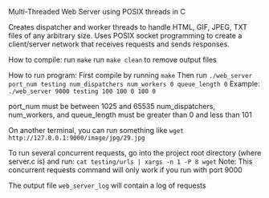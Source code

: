 Multi-Threaded Web Server using POSIX threads in C

Creates dispatcher and worker threads to handle HTML, GIF, JPEG, TXT files of any arbitrary size. Uses POSIX socket programming to create a client/server network that receives requests and sends responses.

How to compile:
run `make`
run `make clean` to remove output files

How to run program:
First compile by running `make`
Then run `./web_server port_num testing num_dispatchers num_workers 0 queue_length 0`
Example: `./web_server 9000 testing 100 100 0 100 0`

port_num must be between 1025 and 65535
num_dispatchers, num_workers, and queue_length must be greater than 0 and less than 101

On another terminal, you can run something like
`wget http://127.0.0.1:9000/image/jpg/29.jpg`

To run several concurrent requests, go into the project root directory (where server.c is) and run:
`cat testing/urls | xargs -n 1 -P 8 wget`
Note: This concurrent requests command will only work if you run with port 9000

The output file `web_server_log` will contain a log of requests

